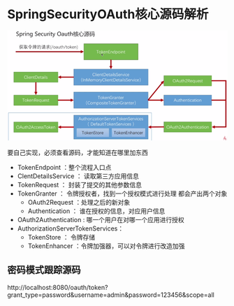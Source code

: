 # SpringSecurityOAuth核心源码解析

![](/assets/image/imooc/spring_secunity/snipaste_20180807_134611.png)

要自己实现，必须查看源码，才能知道在哪里加东西

* TokenEndpoint ：整个流程入口点
* ClentDetailsService ： 读取第三方应用信息
* TokenRequest ： 封装了提交的其他参数信息
* TokenGranter ： 令牌授权者，找到一个授权模式进行处理
  都会产出两个对象
  - OAuth2Request ：处理之后的新对象
  - Authentication ： 谁在授权的信息，对应用户信息
* OAuth2Authentication : 哪一个用户在对哪一个应用进行授权
* AuthorizationServerTokenServices：
  - TokenStore ： 令牌存储
  - TokenEnhancer ：令牌加强器，可以对令牌进行改造加强

## 密码模式跟踪源码

http://localhost:8080/oauth/token?grant_type=password&username=admin&password=123456&scope=all
